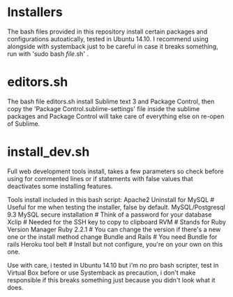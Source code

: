 # Installers

The bash files provided in this repository install certain packages and configurations autoatically, tested in Ubuntu 14.10.
I recommend using alongside with systemback just to be careful in case it breaks something, run with 'sudo bash _file_.sh' .

# editors.sh

The bash file editors.sh install Sublime text 3 and Package Control, then copy the 'Package Control.sublime-settings' file inside the sublime packages and Package Control will take care of everything else on re-open of Sublime.

# install_dev.sh

Full web development tools install, takes a few parameters so check before using for commented lines or if statements with false values that deactivates some installing features.

Tools install included in this bash script:
Apache2
Uninstall for MySQL # Useful for me when testing the installer, false by default.
MySQL/Postgresql 9.3
MySQL secure installation # Think of a password for your database
Xclip # Needed for the SSH key to copy to clipboard
RVM # Stands for Ruby Version Manager
Ruby 2.2.1 # You can change the version if there's a new one or the install method change
Bundle and Rails # You need Bundle for rails
Heroku tool belt # Install but not configure, you're on your own on this one.

Use with care, i tested in Ubuntu 14.10 but i'm no pro bash scripter, test in Virtual Box before or use Systemback as precaution, i don't make responsible if this breaks something just because you didn't look what it does.
